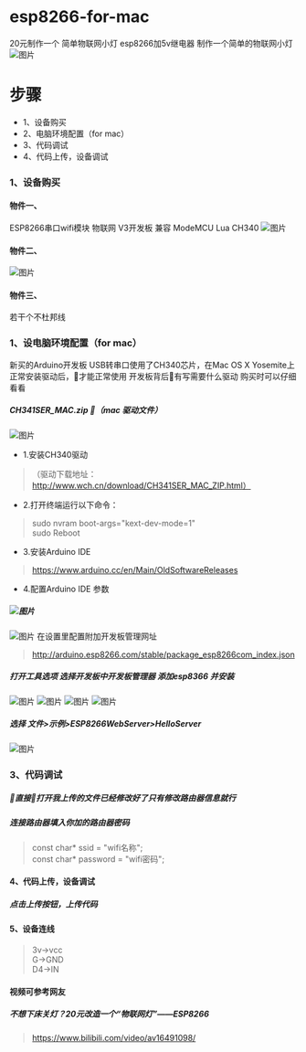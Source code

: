 # esp8266-for-mac
20元制作一个 简单物联网小灯
esp8266加5v继电器 制作一个简单的物联网小灯
![图片](https://github.com/YYBT/esp8266-for-mac/blob/master/psb.gif?raw=true)
# 步骤
* 1、设备购买
* 2、电脑环境配置（for mac）
* 3、代码调试
* 4、代码上传，设备调试

### 1、设备购买

#### 物件一、
ESP8266串口wifi模块 物联网 V3开发板 兼容 ModeMCU Lua CH340
![图片](https://github.com/YYBT/esp8266-for-mac/blob/master/1.png?raw=true)
#### 物件二、
![图片](https://github.com/YYBT/esp8266-for-mac/blob/master/2.png?raw=true)
#### 物件三、
若干个不杜邦线

### 1、设电脑环境配置（for mac）
新买的Arduino开发板 USB转串口使用了CH340芯片，在Mac OS X Yosemite上正常安装驱动后，才能正常使用
开发板背后有写需要什么驱动 购买时可以仔细看看
##### CH341SER_MAC.zip （mac 驱动文件）
![图片](https://github.com/YYBT/esp8266-for-mac/blob/master/3.png?raw=true)
* 1.安装CH340驱动
>（驱动下载地址：http://www.wch.cn/download/CH341SER_MAC_ZIP.html）
* 2.打开终端运行以下命令：
>sudo nvram boot-args="kext-dev-mode=1"<br>
>sudo Reboot
* 3.安装Arduino IDE
>https://www.arduino.cc/en/Main/OldSoftwareReleases
* 4.配置Arduino IDE 参数
##### ![图片](https://github.com/YYBT/esp8266-for-mac/blob/master/4.png?raw=true)
![图片](https://github.com/YYBT/esp8266-for-mac/blob/master/5.png?raw=true)
在设置里配置附加开发板管理网址
>http://arduino.esp8266.com/stable/package_esp8266com_index.json
##### 打开工具选项 选择开发板中开发板管理器 添加esp8366 并安装
![图片](https://github.com/YYBT/esp8266-for-mac/blob/master/6.png?raw=true)
![图片](https://github.com/YYBT/esp8266-for-mac/blob/master/7.png?raw=true)
![图片](https://github.com/YYBT/esp8266-for-mac/blob/master/8.png?raw=true)
![图片](https://github.com/YYBT/esp8266-for-mac/blob/master/9.png?raw=true)
##### 选择 文件>示例>ESP8266WebServer>HelloServer
![图片](https://github.com/YYBT/esp8266-for-mac/blob/master/10.png?raw=true)
### 3、代码调试 
##### 直接打开我上传的文件已经修改好了只有修改路由器信息就行
##### 连接路由器填入你加的路由器密码
>const char* ssid = "wifi名称";<br>
>const char* password = "wifi密码";

#### 4、代码上传，设备调试
##### 点击上传按钮，上传代码

#### 5、设备连线
> 3v->vcc<br>
> G->GND<br>
> D4->IN

#### 视频可参考网友
##### 不想下床关灯？20元改造一个“物联网灯”——ESP8266
> https://www.bilibili.com/video/av16491098/






